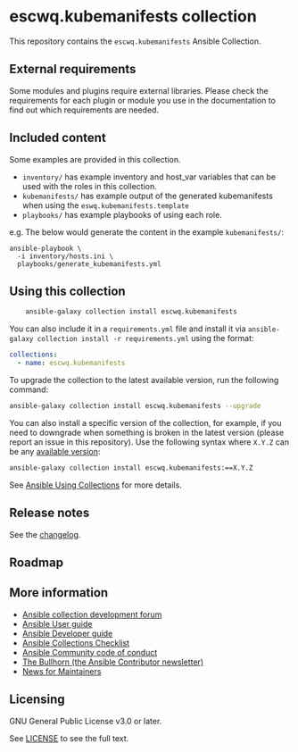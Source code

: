 # escwq.kubemanifests collection

This repository contains the `escwq.kubemanifests` Ansible Collection.

## External requirements

Some modules and plugins require external libraries. Please check the
requirements for each plugin or module you use in the documentation to find out
which requirements are needed.

## Included content

Some examples are provided in this collection.

- `inventory/` has example inventory and host_var variables that can be used with the roles in this collection.
- `kubemanifests/` has example output of the generated kubemanifests when using the `eswq.kubemanifests.template`
- `playbooks/` has example playbooks of using each role.

e.g. The below would generate the content in the example `kubemanifests/`:

```
ansible-playbook \
  -i inventory/hosts.ini \
  playbooks/generate_kubemanifests.yml
```

## Using this collection

```bash
    ansible-galaxy collection install escwq.kubemanifests
```

You can also include it in a `requirements.yml` file and install it via
`ansible-galaxy collection install -r requirements.yml` using the format:

```yaml
collections:
  - name: escwq.kubemanifests
```

To upgrade the collection to the latest available version, run the following
command:

```bash
ansible-galaxy collection install escwq.kubemanifests --upgrade
```

You can also install a specific version of the collection, for example, if you
need to downgrade when something is broken in the latest version (please report
an issue in this repository). Use the following syntax where `X.Y.Z` can be any
[available version](https://galaxy.ansible.com/escwq/kubemanifests):

```bash
ansible-galaxy collection install escwq.kubemanifests:==X.Y.Z
```

See
[Ansible Using Collections](https://docs.ansible.com/ansible/latest/user_guide/collections_using.html)
for more details.

## Release notes

See the
[changelog](https://github.com/ansible-collections/escwq.kubemanifests/tree/main/CHANGELOG.rst).

## Roadmap

<!-- Optional. Include the roadmap for this collection, and the proposed release/versioning strategy so users can anticipate the upgrade/update cycle. -->

## More information

<!-- List out where the user can find additional information, such as working group meeting times, slack/matrix channels, or documentation for the product this collection automates. At a minimum, link to: -->

- [Ansible collection development forum](https://forum.ansible.com/c/project/collection-development/27)
- [Ansible User guide](https://docs.ansible.com/ansible/devel/user_guide/index.html)
- [Ansible Developer guide](https://docs.ansible.com/ansible/devel/dev_guide/index.html)
- [Ansible Collections Checklist](https://docs.ansible.com/ansible/devel/community/collection_contributors/collection_requirements.html)
- [Ansible Community code of conduct](https://docs.ansible.com/ansible/devel/community/code_of_conduct.html)
- [The Bullhorn (the Ansible Contributor newsletter)](https://docs.ansible.com/ansible/devel/community/communication.html#the-bullhorn)
- [News for Maintainers](https://forum.ansible.com/tag/news-for-maintainers)

## Licensing

GNU General Public License v3.0 or later.

See [LICENSE](https://www.gnu.org/licenses/gpl-3.0.txt) to see the full text.
